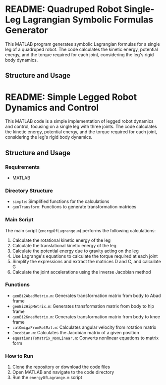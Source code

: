 # README: Quadruped Robot Single-Leg Lagrangian Symbolic Formulas Generator

This MATLAB program generates symbolic Lagrangian formulas for a single leg of a quadruped robot. The code calculates the kinetic energy, potential energy, and the torque required for each joint, considering the leg's rigid body dynamics.

## Structure and Usage


# README: Simple Legged Robot Dynamics and Control

This MATLAB code is a simple implementation of legged robot dynamics and control, focusing on a single leg with three joints. The code calculates the kinetic energy, potential energy, and the torque required for each joint, considering the leg's rigid body dynamics.

## Structure and Usage

### Requirements

- MATLAB

### Directory Structure

- `simple`: Simplified functions for the calculations
- `genTransform`: Functions to generate transformation matrices

### Main Script

The main script (`energyOfLagrange.m`) performs the following calculations:

1. Calculate the rotational kinetic energy of the leg
2. Calculate the translational kinetic energy of the leg
3. Calculate the potential energy due to gravity acting on the leg
4. Use Lagrange's equations to calculate the torque required at each joint
5. Simplify the expressions and extract the matrices D and C, and calculate G
6. Calculate the joint accelerations using the inverse Jacobian method

### Functions

- `genBi2AbadMetrix.m`: Generates transformation matrix from body to Abad frame
- `genBi2HipMetrix.m`: Generates transformation matrix from body to hip frame
- `genBi2KneeMetrix.m`: Generates transformation matrix from body to knee frame
- `calOmigaFromRotMat.m`: Calculates angular velocity from rotation matrix
- `Jocobian.m`: Calculates the Jacobian matrix of a given position
- `equationsToMatrix_NonLinear.m`: Converts nonlinear equations to matrix form

### How to Run

1. Clone the repository or download the code files
2. Open MATLAB and navigate to the code directory
3. Run the `energyOfLagrange.m` script

